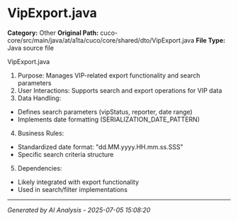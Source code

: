 # VipExport.java

**Category:** Other
**Original Path:** cuco-core/src/main/java/at/a1ta/cuco/core/shared/dto/VipExport.java
**File Type:** Java source file

VipExport.java
1. Purpose: Manages VIP-related export functionality and search parameters
2. User Interactions: Supports search and export operations for VIP data
3. Data Handling:
- Defines search parameters (vipStatus, reporter, date range)
- Implements date formatting (SERIALIZATION_DATE_PATTERN)
4. Business Rules:
- Standardized date format: "dd.MM.yyyy.HH.mm.ss.SSS"
- Specific search criteria structure
5. Dependencies:
- Likely integrated with export functionality
- Used in search/filter implementations

---
*Generated by AI Analysis - 2025-07-05 15:08:20*
